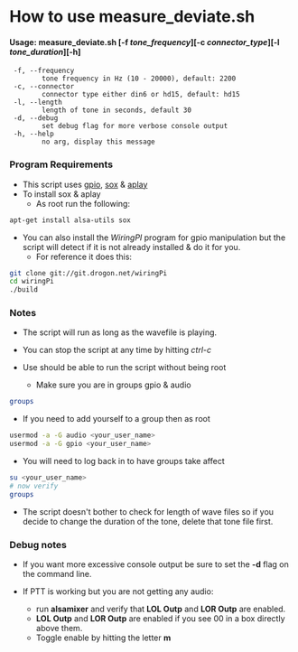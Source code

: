 # How to use measure_deviate.sh

#### Usage: measure_deviate.sh [-f _tone_frequency_][-c _connector_type_][-l _tone_duration_][-h]
```
 -f, --frequency
        tone frequency in Hz (10 - 20000), default: 2200
 -c, --connector
        connector type either din6 or hd15, default: hd15
 -l, --length
        length of tone in seconds, default 30
 -d, --debug
        set debug flag for more verbose console output
 -h, --help
        no arg, display this message
```

### Program Requirements ###
* This script uses [gpio](http://wiringpi.com/), [sox](http://sox.sourceforge.net/) & [aplay](http://linuxcommand.org/man_pages/aplay1.html)
* To install sox & aplay
  * As root run the following:
```bash
apt-get install alsa-utils sox
```

* You can also install the _WiringPI_ program for gpio manipulation
but the script will detect if it is not already installed & do it for
you.
  * For reference it does this:
```bash
git clone git://git.drogon.net/wiringPi
cd wiringPi
./build
```


### Notes ###

* The script will run as long as the wavefile is playing.
* You can stop the script at any time by hitting _ctrl-c_

* Use should be able to run the script without being root
  * Make sure you are in groups gpio & audio

```bash
groups
```

* If you need to add yourself to a group then as root
```bash
usermod -a -G audio <your_user_name>
usermod -a -G gpio <your_user_name>
```

* You will need to log back in to have groups take affect
```bash
su <your_user_name>
# now verify
groups
```

* The script doesn't bother to check for length of wave files so if
you decide to change the duration of the tone, delete that tone file first.

### Debug notes ###

* If you want more excessive console output be sure to set the **-d**
flag on the command line.

* If PTT is working but you are not getting any audio:
  *  run __alsamixer__ and verify that **LOL Outp** and **LOR Outp** are
enabled.
    * **LOL Outp** and **LOR Outp** are enabled if you see 00 in a box directly above them.
    * Toggle enable by hitting the letter __m__